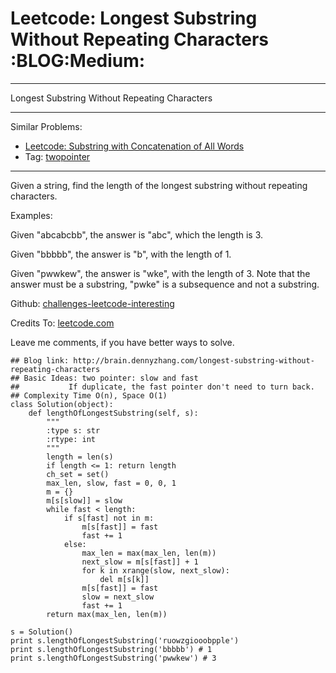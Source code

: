 # Leetcode: Longest Substring Without Repeating Characters     :BLOG:Medium:


---

Longest Substring Without Repeating Characters  

---

Similar Problems:  
-   [Leetcode: Substring with Concatenation of All Words](https://brain.dennyzhang.com/substring-with-concatenation-of-all-words)
-   Tag: [twopointer](http://brain.dennyzhang.com/tag/twopointer)

---

Given a string, find the length of the longest substring without repeating characters.  

Examples:  

Given "abcabcbb", the answer is "abc", which the length is 3.  

Given "bbbbb", the answer is "b", with the length of 1.  

Given "pwwkew", the answer is "wke", with the length of 3. Note that the answer must be a substring, "pwke" is a subsequence and not a substring.  

Github: [challenges-leetcode-interesting](https://github.com/DennyZhang/challenges-leetcode-interesting/tree/master/longest-substring-without-repeating-characters)  

Credits To: [leetcode.com](https://leetcode.com/problems/longest-substring-without-repeating-characters/description/)  

Leave me comments, if you have better ways to solve.  

    ## Blog link: http://brain.dennyzhang.com/longest-substring-without-repeating-characters
    ## Basic Ideas: two pointer: slow and fast
    ##           If duplicate, the fast pointer don't need to turn back.
    ## Complexity Time O(n), Space O(1)
    class Solution(object):
        def lengthOfLongestSubstring(self, s):
            """
            :type s: str
            :rtype: int
            """
            length = len(s)
            if length <= 1: return length
            ch_set = set()
            max_len, slow, fast = 0, 0, 1
            m = {}
            m[s[slow]] = slow
            while fast < length:
                if s[fast] not in m:
                    m[s[fast]] = fast
                    fast += 1
                else:
                    max_len = max(max_len, len(m))
                    next_slow = m[s[fast]] + 1 
                    for k in xrange(slow, next_slow):
                        del m[s[k]]
                    m[s[fast]] = fast
                    slow = next_slow
                    fast += 1
            return max(max_len, len(m))
    
    s = Solution()         
    print s.lengthOfLongestSubstring('ruowzgiooobpple')
    print s.lengthOfLongestSubstring('bbbbb') # 1
    print s.lengthOfLongestSubstring('pwwkew') # 3